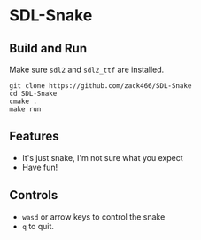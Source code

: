 # SDL-Snake 

## Build and Run

Make sure `sdl2` and `sdl2_ttf` are installed.

```
git clone https://github.com/zack466/SDL-Snake
cd SDL-Snake
cmake .
make run
```

## Features

- It's just snake, I'm not sure what you expect
- Have fun!

## Controls

- `wasd` or arrow keys to control the snake
- `q` to quit.
